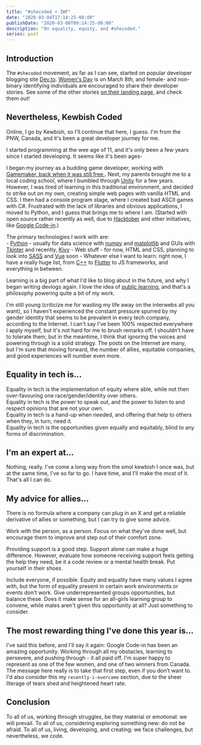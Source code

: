 ```yaml
---
title: "#shecoded + IWF"
date: "2020-03-04T17:14:25-08:00"
publishDate: "2020-03-08T09:14:25-08:00"
description: "On equality, equity, and #shecoded."
series: post
---
```


## Introduction
The `#shecoded` movement, as far as I can see, started on popular developer blogging site [Dev.to](https://dev.to). 
[Women's Day](https://www.internationalwomensday.com/) is on March 8th, and female- and non-binary identifying individuals are encouraged to share their developer stories. See some of the other stories [on their landing page](https://dev.to/shecoded), and check them out!

## Nevertheless, Kewbish Coded
Online, I go by Kewbish, so I'll continue that here, I guess. I'm from the PNW, Canada, and it's been a great developer journey for me.  

I started programming at the wee age of 11, and it's only been a few years since I started developing. It seems like it's been ages-  

I began my journey as a budding game developer, working with [Gamemaker, back when it was still free.](https://www.yoyogames.com/gamemaker). Next, my parents brought me to a local coding school, where I bumbled through [Unity](https://unity.com) for a few years. However, I was tired of learning in this traditional environment, and decided to strike out on my own, creating simple web pages with vanilla HTML and CSS. I then had a console program stage, where I created bad ASCII games with C#. Frustrated with the lack of libraries and obvious applications, I moved to Python, and I guess that brings me to where I am. (Started with open source rather recently as well, due to [Hacktober](https://hacktoberfest.digitalocean.com) and other initiatives, like [Google Code-in](https://kewbish.github.io/blog/posts/200214/).)

The primary technologies I work with are:  
	- [Python](https://python.org) - usually for data science with [numpy](https://numpy.org) and [matplotlib](https://matplotlib.org) and GUIs with [Tkinter](https://wiki.python.org/moin/TkInter) and recently, [Kivy](https://kivy.org)
	- Web stuff - for now, HTML and CSS, planning to look into [SASS](https://sass-lang.com) and [Vue](https://vuejs.org) soon
	- Whatever else I want to learn: right now, I have a really huge list, from [C++](https://isocpp.org) to [Flutter](https://flutter.dev) to JS frameworks, and everything in between.

Learning is a big part of what I'd like to blog about in the future, and why I began writing devlogs again. I love the idea of [public learning](https://www.swyx.io/writing/learn-in-public/), and that's a philosophy powering quite a bit of my work.  

I'm still young (criticize me for wasting my life away on the interwebs all you want), so I haven't experienced the constant pressure spurred by my gender identity that seems to be prevalent in every tech company, according to the Internet. I can't say I've been 100% respected everywhere I apply myself, but it's not hard for me to brush remarks off. I shouldn't have to tolerate them, but in the meantime, I think that ignoring the voices and powering through is a solid strategy. The posts on the Internet are many, but I'm sure that moving forward, the number of allies, equitable companies, and good experiences will number even more. 

## Equality in tech is…
Equality in tech is the implementation of equity where able, while not then over-favouring one race/gender/identity over others.  
Equality in tech is the power to speak out, and the power to listen to and respect opinions that are not your own.  
Equality in tech is a hand-up when needed, and offering that help to others when they, in turn, need it.  
Equality in tech is the opportunities given equally and equitably, blind to any forms of discrimination.  

## I'm an expert at…
Nothing, really. I've come a long way from the smol kewbish I once was, but at the same time, I've so far to go. I have time, and I'll make the most of it. That's all I can do.  

## My advice for allies…
There is no formula where a company can plug in an X and get a reliable derivative of allies or something, but I can try to give some advice.  

Work with the person, as a person. Focus on what they've done well, but encourage them to improve and step out of their comfort zone.  

Providing support is a good step. Support alone can make a huge difference. However, evaluate how someone receiving support feels getting the help they need, be it a code review or a mental health break. Put yourself in their shoes.  

Include everyone, if possible. Equity and equality have many values I agree with, but the form of equality present in certain work environments or events don't work. Give underrepresented groups opportunities, but balance these. Does it make sense for an all-girls learning group to convene, while males aren't given this opportunity at all? Just something to consider.  

## The most rewarding thing I've done this year is…
I've said this before, and I'll say it again: Google Code-in has been an amazing opportunity. Working through all my obstacles, learning to persevere, and pushing through - it all paid off. I'm super happy to represent as one of the few women, and one of two winners from Canada. The message here really is to take that first step, even if you don't want to. I'd also consider this my `recently-i-overcame` section, due to the sheer literage of tears shed and heightened heart rate.  

## Conclusion
To all of us, working through struggles, be they material or emotional: we will prevail. To all of us, considering exploring something new: do not be afraid. To all of us, living, developing, and creating: we face challenges, but nevertheless, we code.